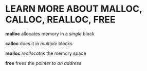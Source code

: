 <h1>LEARN MORE ABOUT MALLOC, CALLOC, REALLOC, FREE</h1><p>
<p><strong>malloc</strong> allocates memory in a <em>single</em> block<p>
<p><strong>calloc</strong> does it in <em>multiple</em> blocks<p>
<p><strong>realloc</strong> <em>reallocates</em> the memory space<p>
<p><strong>free</strong> frees the <em>pointer to an address</em><p>